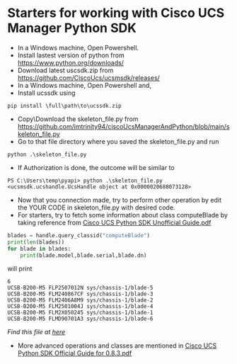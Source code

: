# Starters for working with Cisco UCS Manager Python SDK

* In a Windows machine, Open Powershell.
* Install lastest version of python from https://www.python.org/downloads/
* Download latest uscsdk.zip from https://github.com/CiscoUcs/ucsmsdk/releases/
* In a Windows machine, Open Powershell and,
* Install ucssdk using 
```
pip install \full\path\to\ucssdk.zip
```
* Copy\Download the skeleton_file.py from https://github.com/imtrinity94/ciscoUcsManagerAndPython/blob/main/skeleton_file.py
* Go to that file directory where you saved the skeleton_file.py and run
```
python .\skeleton_file.py
```
* If Authorization is done, the outcome will be similar to
```
PS C:\Users\temp\pyapi> python .\skeleton_file.py
<ucsmsdk.ucshandle.UcsHandle object at 0x0000020688073128>
```
* Now that you connection made, try to perform other operation by edit the YOUR CODE in skeleton_file.py with desired code.
* For starters, try to fetch some information about class computeBlade by taking reference from [Cisco UCS Python SDK Unofficial Guide.pdf](https://github.com/imtrinity94/ciscoUcsManagerAndPython/blob/5d2e60a28ba35c1bb5b9fb7603276f6a14887130/Cisco%20UCS%20Python%20SDK%20Unofficial%20Guide.pdf)
```python
blades = handle.query_classid("computeBlade")
print(len(blades))
for blade in blades:
    print(blade.model,blade.serial,blade.dn)
```
will print
```
6
UCSB-B200-M5 FLP2507012N sys/chassis-1/blade-5
UCSB-B200-M5 FLM240867CF sys/chassis-1/blade-3
UCSB-B200-M5 FLM2406A8M9 sys/chassis-1/blade-2
UCSB-B200-M5 FLM2501004J sys/chassis-1/blade-4
UCSB-B200-M5 FLM2X050245 sys/chassis-1/blade-1
UCSB-B200-M5 FLMD90701A3 sys/chassis-1/blade-6
```
*Find this file at [here](https://github.com/imtrinity94/ciscoUcsManagerAndPython/blob/ac33a7b028a3b1301b182b268c6b5588057aa08c/get_blade_info.py)*
* More advanced operations and classes are mentioned in [Cisco UCS Python SDK Official Guide for 0.8.3.pdf](https://github.com/imtrinity94/ciscoUcsManagerAndPython/blob/5d2e60a28ba35c1bb5b9fb7603276f6a14887130/Cisco%20UCS%20Python%20SDK%20Official%20Guide%20for%200.8.3.pdf)



